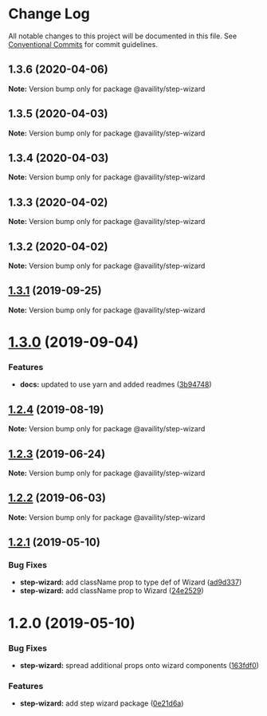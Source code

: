 # Change Log

All notable changes to this project will be documented in this file.
See [Conventional Commits](https://conventionalcommits.org) for commit guidelines.

## 1.3.6 (2020-04-06)

**Note:** Version bump only for package @availity/step-wizard





## 1.3.5 (2020-04-03)

**Note:** Version bump only for package @availity/step-wizard





## 1.3.4 (2020-04-03)

**Note:** Version bump only for package @availity/step-wizard





## 1.3.3 (2020-04-02)

**Note:** Version bump only for package @availity/step-wizard





## 1.3.2 (2020-04-02)

**Note:** Version bump only for package @availity/step-wizard





## [1.3.1](https://github.com/Availity/availity-react/compare/@availity/step-wizard@1.3.0...@availity/step-wizard@1.3.1) (2019-09-25)

**Note:** Version bump only for package @availity/step-wizard





# [1.3.0](https://github.com/Availity/availity-react/compare/@availity/step-wizard@1.2.4...@availity/step-wizard@1.3.0) (2019-09-04)


### Features

* **docs:** updated to use yarn and added readmes ([3b94748](https://github.com/Availity/availity-react/commit/3b94748))





## [1.2.4](https://github.com/Availity/availity-react/compare/@availity/step-wizard@1.2.3...@availity/step-wizard@1.2.4) (2019-08-19)

**Note:** Version bump only for package @availity/step-wizard





## [1.2.3](https://github.com/Availity/availity-react/compare/@availity/step-wizard@1.2.2...@availity/step-wizard@1.2.3) (2019-06-24)

**Note:** Version bump only for package @availity/step-wizard





## [1.2.2](https://github.com/Availity/availity-react/compare/@availity/step-wizard@1.2.1...@availity/step-wizard@1.2.2) (2019-06-03)

**Note:** Version bump only for package @availity/step-wizard





## [1.2.1](https://github.com/Availity/availity-react/compare/@availity/step-wizard@1.2.0...@availity/step-wizard@1.2.1) (2019-05-10)


### Bug Fixes

* **step-wizard:** add className prop to type def of Wizard ([ad9d337](https://github.com/Availity/availity-react/commit/ad9d337))
* **step-wizard:** add className prop to Wizard ([24e2529](https://github.com/Availity/availity-react/commit/24e2529))





# 1.2.0 (2019-05-10)


### Bug Fixes

* **step-wizard:** spread additional props onto wizard components ([163fdf0](https://github.com/Availity/availity-react/commit/163fdf0))


### Features

* **step-wizard:** add step wizard package ([0e21d6a](https://github.com/Availity/availity-react/commit/0e21d6a))
